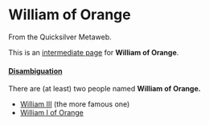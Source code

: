 
# William of Orange

From the Quicksilver Metaweb.

This is an [intermediate page](/metaweb-intermediate-page) for 
**William of Orange**.


#### [Disambiguation](/metaweb-disambiguation)



There are (at least) two people named **William of Orange.**
* [William III](/william-iii) (the more famous one)
* [William I of Orange](/william-i-of-orange)
